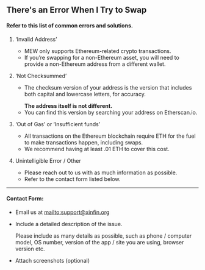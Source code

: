## There's an Error When I Try to Swap

#### Refer to this list of common errors and solutions.

1. ‘Invalid Address’

   * MEW only supports Ethereum-related crypto transactions.
   * If you’re swapping for a non-Ethereum asset, you will need to provide a non-Ethereum address from a different wallet.

2. ‘Not Checksummed’

   * <p>The checksum version of your address is the version that includes both capital and lowercase letters, for accuracy.</p>
     <strong>The address itself is not different.</strong>
   * You can find this version by searching your address on Etherscan.io.

3. ‘Out of Gas’ or ‘Insufficient funds’

   * All transactions on the Ethereum blockchain require ETH for the fuel to make transactions happen, including swaps.
   * We recommend having at least .01 ETH to cover this cost.

4. Unintelligible Error / Other

   * Please reach out to us with as much information as possible.
   * Refer to the contact form listed below.

***

#### Contact Form:

* Email us at <mailto:support@xinfin.org>

* <p>Include a detailed description of the issue.</p>
  <note>Please include as many details as possible, such as phone / computer model, OS number, version of the app / site you are using, browser version etc.</note>

* Attach screenshots (optional)
